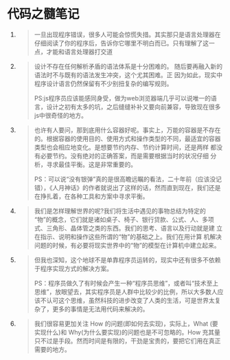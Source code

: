 # 代码之髓笔记

1. > 一旦出现程序错误，很多人可能会惊慌失措。其实那只是语言处理器在
   > 仔细阅读了你的程序后，告诉你它哪里不明白而已。只有理解了这一点，才能和语言处理器打交道

2. > 设计不存在任何解析矛盾的语法体系是十分困难的。 随后要再融入新的语法时不与既有的语法发生冲突，这个尤其困难。正 因为如此，现实中程序设计语言仍然保留有不少别扭复杂的编写规则。
   >
   > PS:js程序员应该能感同身受，做为web浏览器端几乎可以说唯一的语言，设计之初有太多的坑，之后缝缝补补又要向前兼容，导致现在很多js中很奇怪的地方。

3. > 也许有人要问，那到底用什么容器好呢。事实上，万能的容器是不存在的。根据容器的使用目的、使用方式和操作类型的不同，最适宜的容器类型也会相应地变化。是想要节约内存、节约计算时间，还是两样 都没有必要节约。没有绝对的正确答案，而是需要根据当时的状况仔细 分析，寻求最佳平衡。这是非常重要的。
   >
   > PS：可以说“没有银弹”真的是很高瞻远瞩的看法，二十年前（应该没记错），《人月神话》的作者就说出了这样的话，然而直到现在，我们还是在挣扎着，在各种工具和方案中寻求平衡。

4. > 我们是怎样理解世界的呢?我们将生活中遇见的事物总结为特定的 “物”的概念，它们就是诸如桌子、椅子、银行贷款、公式、人、多项 式、三角形、晶体管之类的东西。我们的思考、语言以及行动就是建 立在指示、说明和操作这些所谓的“物”的基础之上。我们在用计算 机解决问题的时候，有必要将现实世界中的“物”的模型在计算机中建立起来。

5. > 但我也深知，这个地球不是单靠程序员运转的，现实中还有很多不依赖于程序实现方式的解决方案。
   >
   > PS：程序员做久了有时候会产生一种“程序员思维”，或者叫“技术至上思维”，放眼望去，其实程序员是人群中比较少的比例，所以大多数人应该不认可这个思维，虽然科技的进步改变了人类的生活，可是世界太复杂了，更多的事情是无法用代码来解决的。

6. > 我们很容易更加关注 How 的问题(即如何去实现)，实际上，What (要实现什么)和 Why(为什么要实现)的问题也是不可忽略的。How 充其量只不过是手段。然而时间是有限的，干劲是宝贵的，要把它们用在真正需要的地方。
